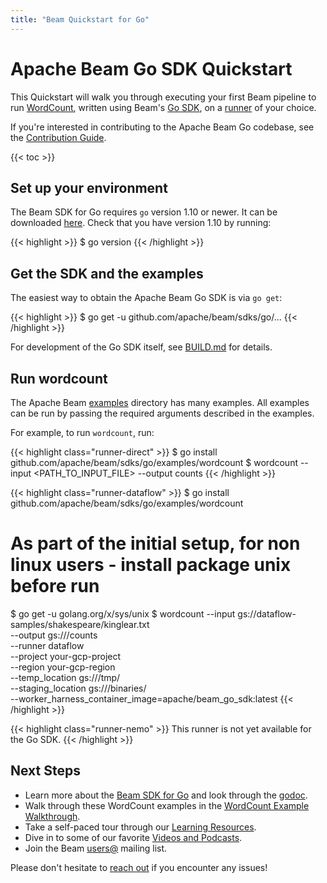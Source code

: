 ```yaml
---
title: "Beam Quickstart for Go"
---
```

<!--
Licensed under the Apache License, Version 2.0 (the "License");
you may not use this file except in compliance with the License.
You may obtain a copy of the License at

http://www.apache.org/licenses/LICENSE-2.0

Unless required by applicable law or agreed to in writing, software
distributed under the License is distributed on an "AS IS" BASIS,
WITHOUT WARRANTIES OR CONDITIONS OF ANY KIND, either express or implied.
See the License for the specific language governing permissions and
limitations under the License.
-->

# Apache Beam Go SDK Quickstart

This Quickstart will walk you through executing your first Beam pipeline to run [WordCount](/get-started/wordcount-example), written using Beam's [Go SDK](/documentation/sdks/go), on a [runner](/documentation#runners) of your choice.

If you're interested in contributing to the Apache Beam Go codebase, see the [Contribution Guide](/contribute).

{{< toc >}}

## Set up your environment

The Beam SDK for Go requires `go` version 1.10 or newer. It can be downloaded [here](https://golang.org/). Check that you have version 1.10 by running:

{{< highlight >}}
$ go version
{{< /highlight >}}

## Get the SDK and the examples

The easiest way to obtain the Apache Beam Go SDK is via `go get`:

{{< highlight >}}
$ go get -u github.com/apache/beam/sdks/go/...
{{< /highlight >}}

For development of the Go SDK itself, see [BUILD.md](https://github.com/apache/beam/blob/master/sdks/go/BUILD.md) for details.

## Run wordcount

The Apache Beam
[examples](https://github.com/apache/beam/tree/master/sdks/go/examples)
directory has many examples. All examples can be run by passing the
required arguments described in the examples.

For example, to run `wordcount`, run:

{{< highlight class="runner-direct" >}}
$ go install github.com/apache/beam/sdks/go/examples/wordcount
$ wordcount --input <PATH_TO_INPUT_FILE> --output counts
{{< /highlight >}}

{{< highlight class="runner-dataflow" >}}
$ go install github.com/apache/beam/sdks/go/examples/wordcount
# As part of the initial setup, for non linux users - install package unix before run
$ go get -u golang.org/x/sys/unix
$ wordcount --input gs://dataflow-samples/shakespeare/kinglear.txt \
            --output gs://<your-gcs-bucket>/counts \
            --runner dataflow \
            --project your-gcp-project \
            --region your-gcp-region \
            --temp_location gs://<your-gcs-bucket>/tmp/ \
            --staging_location gs://<your-gcs-bucket>/binaries/ \
            --worker_harness_container_image=apache/beam_go_sdk:latest
{{< /highlight >}}

{{< highlight class="runner-nemo" >}}
This runner is not yet available for the Go SDK.
{{< /highlight >}}

## Next Steps

* Learn more about the [Beam SDK for Go](/documentation/sdks/go/)
  and look through the [godoc](https://godoc.org/github.com/apache/beam/sdks/go/pkg/beam).
* Walk through these WordCount examples in the [WordCount Example Walkthrough](/get-started/wordcount-example).
* Take a self-paced tour through our [Learning Resources](/documentation/resources/learning-resources).
* Dive in to some of our favorite [Videos and Podcasts](/documentation/resources/videos-and-podcasts).
* Join the Beam [users@](/community/contact-us) mailing list.

Please don't hesitate to [reach out](/community/contact-us) if you encounter any issues!
